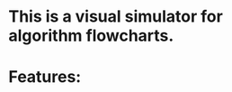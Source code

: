 This is a visual simulator for algorithm flowcharts.
=========================================

Features:
=========================================

